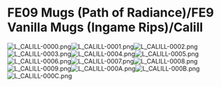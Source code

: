 # FE09 Mugs (Path of Radiance)/FE9 Vanilla Mugs (Ingame Rips)/Calill

![L_CALILL-0000.png](https://raw.githubusercontent.com/Klokinator/FE-Repo/main/Portrait%20Repository/FE09%20Mugs%20(Path%20of%20Radiance)/FE9%20Vanilla%20Mugs%20(Ingame%20Rips)/Calill/L_CALILL-0000.png "L_CALILL-0000.png")![L_CALILL-0001.png](https://raw.githubusercontent.com/Klokinator/FE-Repo/main/Portrait%20Repository/FE09%20Mugs%20(Path%20of%20Radiance)/FE9%20Vanilla%20Mugs%20(Ingame%20Rips)/Calill/L_CALILL-0001.png "L_CALILL-0001.png")![L_CALILL-0002.png](https://raw.githubusercontent.com/Klokinator/FE-Repo/main/Portrait%20Repository/FE09%20Mugs%20(Path%20of%20Radiance)/FE9%20Vanilla%20Mugs%20(Ingame%20Rips)/Calill/L_CALILL-0002.png "L_CALILL-0002.png")![L_CALILL-0003.png](https://raw.githubusercontent.com/Klokinator/FE-Repo/main/Portrait%20Repository/FE09%20Mugs%20(Path%20of%20Radiance)/FE9%20Vanilla%20Mugs%20(Ingame%20Rips)/Calill/L_CALILL-0003.png "L_CALILL-0003.png")![L_CALILL-0004.png](https://raw.githubusercontent.com/Klokinator/FE-Repo/main/Portrait%20Repository/FE09%20Mugs%20(Path%20of%20Radiance)/FE9%20Vanilla%20Mugs%20(Ingame%20Rips)/Calill/L_CALILL-0004.png "L_CALILL-0004.png")![L_CALILL-0005.png](https://raw.githubusercontent.com/Klokinator/FE-Repo/main/Portrait%20Repository/FE09%20Mugs%20(Path%20of%20Radiance)/FE9%20Vanilla%20Mugs%20(Ingame%20Rips)/Calill/L_CALILL-0005.png "L_CALILL-0005.png")![L_CALILL-0006.png](https://raw.githubusercontent.com/Klokinator/FE-Repo/main/Portrait%20Repository/FE09%20Mugs%20(Path%20of%20Radiance)/FE9%20Vanilla%20Mugs%20(Ingame%20Rips)/Calill/L_CALILL-0006.png "L_CALILL-0006.png")![L_CALILL-0007.png](https://raw.githubusercontent.com/Klokinator/FE-Repo/main/Portrait%20Repository/FE09%20Mugs%20(Path%20of%20Radiance)/FE9%20Vanilla%20Mugs%20(Ingame%20Rips)/Calill/L_CALILL-0007.png "L_CALILL-0007.png")![L_CALILL-0008.png](https://raw.githubusercontent.com/Klokinator/FE-Repo/main/Portrait%20Repository/FE09%20Mugs%20(Path%20of%20Radiance)/FE9%20Vanilla%20Mugs%20(Ingame%20Rips)/Calill/L_CALILL-0008.png "L_CALILL-0008.png")![L_CALILL-0009.png](https://raw.githubusercontent.com/Klokinator/FE-Repo/main/Portrait%20Repository/FE09%20Mugs%20(Path%20of%20Radiance)/FE9%20Vanilla%20Mugs%20(Ingame%20Rips)/Calill/L_CALILL-0009.png "L_CALILL-0009.png")![L_CALILL-000A.png](https://raw.githubusercontent.com/Klokinator/FE-Repo/main/Portrait%20Repository/FE09%20Mugs%20(Path%20of%20Radiance)/FE9%20Vanilla%20Mugs%20(Ingame%20Rips)/Calill/L_CALILL-000A.png "L_CALILL-000A.png")![L_CALILL-000B.png](https://raw.githubusercontent.com/Klokinator/FE-Repo/main/Portrait%20Repository/FE09%20Mugs%20(Path%20of%20Radiance)/FE9%20Vanilla%20Mugs%20(Ingame%20Rips)/Calill/L_CALILL-000B.png "L_CALILL-000B.png")![L_CALILL-000C.png](https://raw.githubusercontent.com/Klokinator/FE-Repo/main/Portrait%20Repository/FE09%20Mugs%20(Path%20of%20Radiance)/FE9%20Vanilla%20Mugs%20(Ingame%20Rips)/Calill/L_CALILL-000C.png "L_CALILL-000C.png")